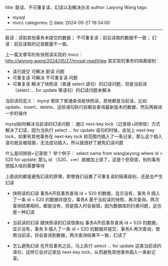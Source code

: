 title: 脏读、不可重复读、幻读以及解决办法
author: Laiyong Wang
tags:
  - mysql
  - mvcc
categories: []
date: 2024-05-27 19:34:00
---

脏读：读到其他事务未提交的数据；
不可重复读：前后读取的数据不一致；
幻读：前后读取的记录数量不一致。

上一篇文章写的有快照读实现的 mvcc：http://laiyong.wang/2024/05/27/mysql-readView
其实现的事务的隔离级别：
- 读已提交 可解决 脏读 问题
- 可重复读 可解决 不可重复读 问题
- 可重复读 解决了快照读（普通 select 语句）的幻读问题，但是当前读（select ... for update 等语句）的幻读问题未解决


当前读的定义：
mysql 里除了普通查询是快照读，其他都是当前读，比如 update、insert、delete，这些语句执行前都会查询最新版本的数据，然后再做进一步的操作

mysql如何解决当前读的幻读问题：
通过 next-key lock（记录锁+间隙锁）方式解决了幻读，因为当执行 select ... for update 语句的时候，会加上 next-key lock，如果有其他事务在 next-key lock 锁范围内插入了一条记录，那么这个插入语句就会被阻塞，无法成功插入，所以就很好了避免幻读问题

什么是间隙锁+记录锁？
举个例子： select name from wanglaiyong where id > 520 for update; 那么 id （520，+∞）就被加上锁了，这是个悲观锁，别的事务想插入啥的需要等待

上面说的都是避免幻读的原理，即使我们设置了可重复读的隔离级别，还是会产生幻读
- 快照读的幻读
事务A开启事务查询 id = 520 的数据，显示没有，事务 B 插入了一条 id = 520 的数据并提交，事务A 基于当前读的快照，再次查询，两次查询结果相同，都是没有，但是插入时会报错，因为数据库的约束问题，这也是一种幻读
- 当前读的幻读
跟快照读的幻读很类似
事务A开启事务查询 id = 520 的数据，显示没有，事务 B 插入了一条 id = 520 的数据并提交，事务A 再次查询，使用当前读，将会查询到数据，两次查询结果不一致，幻读了

- 怎么避免幻读
在开启事务之后，马上执行 select ... for update 这类当前读的语句，这样它会对记录加 next-key lock，从而避免其他事务插入一条新记录。


